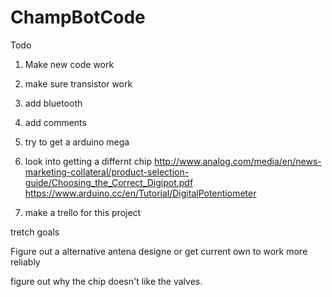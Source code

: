 # ChampBotCode

Todo

1. Make new code work

2. make sure transistor work

3. add bluetooth

4. add comments 

5. try to get a arduino mega

6. look into getting a differnt chip
http://www.analog.com/media/en/news-marketing-collateral/product-selection-guide/Choosing_the_Correct_Digipot.pdf
https://www.arduino.cc/en/Tutorial/DigitalPotentiometer

7. make a trello for this project


tretch goals

Figure out a alternative antena designe or get current own to work more reliably

figure out why the chip doesn't like the valves.
